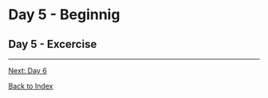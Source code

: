 # Day 5 - Beginnig


## Day 5 - Excercise

---
[Next: Day 6](06-day06.md)

[Back to Index](index.md)